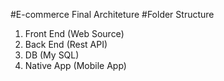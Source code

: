 #E-commerce Final Architeture
#Folder Structure
1. Front End (Web Source)
2. Back End (Rest API)
3. DB (My SQL)
4. Native App (Mobile App)
   
